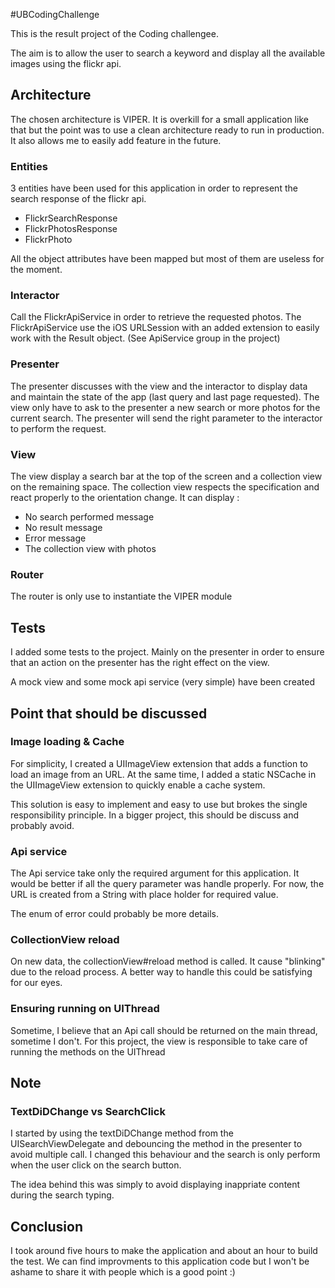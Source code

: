 #UBCodingChallenge

This is the result project of the Coding challengee.

The aim is to allow the user to search a keyword and display all the available images using the flickr api.

## Architecture

The chosen architecture is VIPER. It is overkill for a small application like that but the point was to use a clean architecture ready to run in production.
It also allows me to easily add feature in the future.

### Entities

3 entities have been used for this application in order to represent the search response of the flickr api.
- FlickrSearchResponse
- FlickrPhotosResponse
- FlickrPhoto

All the object attributes have been mapped but most of them are useless for the moment.

### Interactor

Call the FlickrApiService in order to retrieve the requested photos.
The FlickrApiService use the iOS URLSession with an added extension to easily work with the Result object. (See ApiService group in the project)

### Presenter

The presenter discusses with the view and the interactor to display data and maintain the state of the app (last query and last page requested). The view only have to ask to the presenter a new search or more photos for the current search. The presenter will send the right parameter to the interactor to perform the request.

### View

The view display a search bar at the top of the screen and a collection view on the remaining space. The collection view respects the specification and react properly to the orientation change.
It can display : 
- No search performed message
- No result message
- Error message
- The collection view with photos

### Router

The router is only use to instantiate the VIPER module

## Tests

I added some tests to the project. Mainly on the presenter in order to ensure that an action on the presenter has the right effect on the view.

A mock view and some mock api service (very simple) have been created

## Point that should be discussed

### Image loading & Cache

For simplicity, I created a UIImageView extension that adds a function to load an image from an URL. At the same time, I added a static NSCache in the UIImageView extension to quickly enable a cache system.

This solution is easy to implement and easy to use but brokes the single responsibility principle. In a bigger project, this should be discuss and probably avoid.

### Api service

The Api service take only the required argument for this application. It would be better if all the query parameter was handle properly. For now, the URL is created from a String with place holder for required value.

The enum of error could probably be more details.

### CollectionView reload

On new data, the collectionView#reload method is called. It cause "blinking" due to the reload process. A better way to handle this could be satisfying for our eyes.

### Ensuring running on UIThread

Sometime, I believe that an Api call should be returned on the main thread, sometime I don't. For this project, the view is responsible to take care of running the methods on the UIThread

## Note

### TextDiDChange vs SearchClick

I started by using the textDiDChange method from the UISearchViewDelegate and debouncing the method in the presenter to avoid multiple call.
I changed this behaviour and the search is only perform when the user click on the search button.

The idea behind this was simply to avoid displaying inappriate content during the search typing.



## Conclusion

I took around five hours to make the application and about an hour to build the test.
We can find improvments to this application code but I won't be ashame to share it with people which is a good point :)
